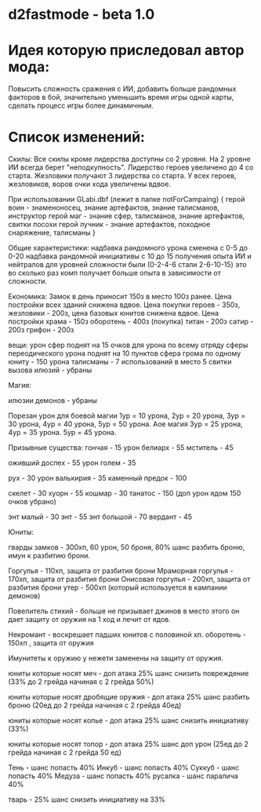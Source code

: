 # d2fastmode - beta 1.0

# Идея которую приследовал автор мода:
Повысить сложность сражения с ИИ, добавить больше рандомных факторов в бой, значительно уменьшить время игры одной карты, сделать процесс игры более динамичным.

# Список изменений:

Скилы:
Все скилы кроме лидерства доступны со 2 уровня.
На 2 уровне ИИ всегда берет "неподкупность".
Лидерство героев увеличено до 4 со старта.
Жезловики получают 3 лидерства со старта.
У всех героев, жезловиков, воров очки хода увеличены вдвое.

При использовании GLabi.dbf (лежит в папке notForCampaing)
{
герой воин - знаменоносец, знание артефактов, знание талисманов, инструктор
герой маг - знание сфер, талисманов, знание артефактов, свитки посохи
герой лучник - знание артефактов, походное снаряжение, талисманы
}

Общие характеристики:
надбавка рандомного урона сменена с 0-5 до 0-20
надбавка рандомной инициативы с 10 до 15
получения опыта ИИ и нейтралов для уровней сложности были (0-2-4-6 стали 2-6-10-15) это во сколько раз комп получает больше опыта в зависимости от сложности.

Економика:
Замок в день приносит 150з в место 100з ранее.
Цена постройки всех зданий снижена вдвое.
Цена покупки героев - 350з, жезловики - 200з, цена базовых юнитов снижена вдвое.
Цена постройки храма - 150з
оборотень - 400з (покупка)
титан - 200з
сатир - 200з
грифон - 200з

вещи:
урон сфер поднят на 15 очков для урона по всему отряду
сферы переодического урона поднят на 10 пунктов
сфера грома по одному юниту - 150 урона
талисманы - 7 использований в место 5
свитки вызова илюзий - убраны

Магия:

илюзии демонов - убраны

Порезан урон для боевой магии 1ур = 10 урона, 2ур = 20 урона, 3ур = 30 урона, 4ур = 40 урона, 5ур = 50 урона.
Аое магия 3ур = 25 урона, 4ур = 35 урона. 5ур = 45 урона.

Призывные существа: 
гончая - 15 урон
белиарх - 55
мститель - 45

оживший доспех - 55 урон
голем - 35

рух - 30 урон
валькирия - 35
каменный предок - 100

скелет - 30
хуорн - 55
кошмар - 30
танатос - 150 (доп урон ядом 150 очков убрано)

энт малый - 30
энт - 55
энт большой - 70
вердант - 45

Юниты:

гварды замков - 300хп, 60 урон, 50 броня, 80% шанс разбить броню, имун к разбитию брони.

Горгулья - 110хп, защита от разбития брони
Мраморная горгулья - 170хп, защита от разбития брони
Онисовая горгулья - 200хп, защита от разбития брони
утер - 500хп (который используется в кампании демонов)

Повелитель стихий - больше не призывает джинов в место этого он дает защиту от оружия на 1 ход и лечит от ядов.

Некромант - воскрешает падших юнитов с половиной хп.
оборотень - 150хп , защита от оружия

Имунитеты к оружию у нежети заменены на защиту от оружия.

юниты которые носят меч - доп атака 25% шанс снизить повреждение (33% до 2 грейда начиная с 2 грейда 50%)

юниты которые носят дробящие оружия - доп атака 25% шанс разбить броню (20ед до 2 грейда начиная с 2 грейда 40ед)

юниты которые носят копье - доп атака 25% шанс снизить инициативу (33%)

юниты которые носят топор - доп атака 25% шанс доп урон (25ед до 2 грейда начиная с 2 грейда 50 ед)

Тень - шанс попасть 40%
Инкуб - шанс попасть 40%
Суккуб - шанс попасть 40%
Медуза - шанс попасть 40%
русалка - шанс паралича 40%

тварь - 25% шанс снизить инициативу на 33%


